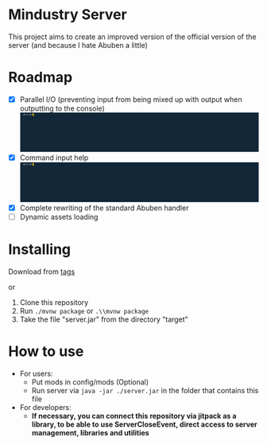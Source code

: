 # **Mindustry Server**

This project aims to create an improved version of the official version of the server (and because I hate Abuben a little)

# Roadmap

- [x] Parallel I/O (preventing input from being mixed up with output when outputting to the console)
![](docs/IO.gif)
- [x] Command input help
![](docs/InputHelper.gif)
- [x] Complete rewriting of the standard Abuben handler
- [ ] Dynamic assets loading

# Installing

Download from [tags](https://github.com/SSTentacleSS/MindustryServer/tags)

or

1. Clone this repository
2. Run `./mvnw package` or `.\\mvnw package`
3. Take the file "server.jar" from the directory "target"

# How to use

* For users:
    + Put mods in config/mods (Optional)
    + Run server via `java -jar ./server.jar` in the folder that contains this file
* For developers:
    + **If necessary, you can connect this repository via jitpack as a library, to be able to use ServerCloseEvent, direct access to server management, libraries and utilities**
